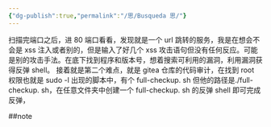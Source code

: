 ```yaml
---
{"dg-publish":true,"permalink":"/思/Busqueda 思/"}
---
```



扫描完端口之后，进 80 端口看看，发现就是一个 url 跳转的服务，我是在想会不会是 xss 注入或者别的，但是输入了好几个 xss 攻击语句但没有任何反应。可能是别的攻击手法。在底下找到程序和版本号，想着搜索可利用的漏洞，利用漏洞获得反弹 shell。
接着就是第二个难点，就是 gitea 仓库的代码审计，在找到 root 权限也就是 sudo -l 出现的脚本中，有个 full-checkup. sh 但他的路径是./full-checkup. sh，在任意文件夹中创建一个 full-checkup. sh 的反弹 shell 即可完成反弹，

##note


